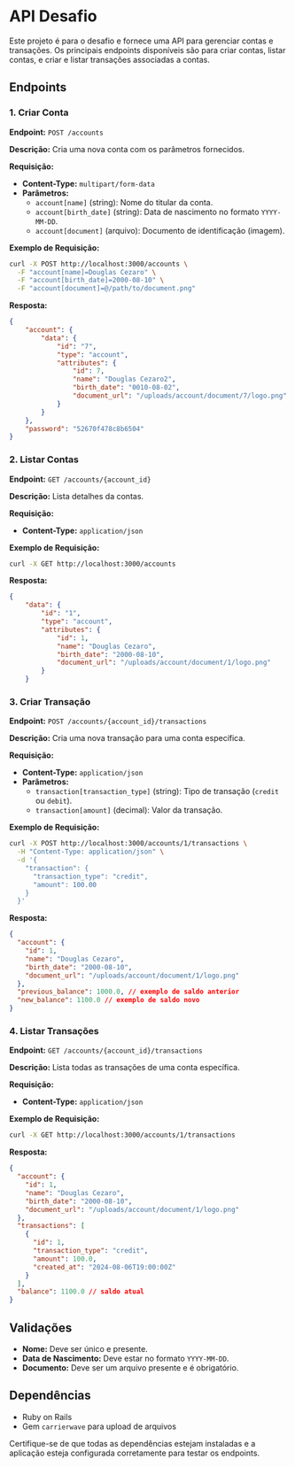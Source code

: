# API Desafio

Este projeto é para o desafio e fornece uma API para gerenciar contas e transações. Os principais endpoints disponíveis são para criar contas, listar contas, e criar e listar transações associadas a contas.

## Endpoints

### 1. **Criar Conta**

**Endpoint:** `POST /accounts`

**Descrição:** Cria uma nova conta com os parâmetros fornecidos.

**Requisição:**

- **Content-Type:** `multipart/form-data`
- **Parâmetros:**
  - `account[name]` (string): Nome do titular da conta.
  - `account[birth_date]` (string): Data de nascimento no formato `YYYY-MM-DD`.
  - `account[document]` (arquivo): Documento de identificação (imagem).

**Exemplo de Requisição:**

```bash
curl -X POST http://localhost:3000/accounts \
  -F "account[name]=Douglas Cezaro" \
  -F "account[birth_date]=2000-08-10" \
  -F "account[document]=@/path/to/document.png"
```

**Resposta:**

```json
{
	"account": {
		"data": {
			"id": "7",
			"type": "account",
			"attributes": {
				"id": 7,
				"name": "Douglas Cezaro2",
				"birth_date": "0010-08-02",
				"document_url": "/uploads/account/document/7/logo.png"
			}
		}
	},
	"password": "52670f478c8b6504"
}
```

### 2. **Listar Contas**

**Endpoint:** `GET /accounts/{account_id}`

**Descrição:** Lista detalhes da contas.

**Requisição:**

- **Content-Type:** `application/json`

**Exemplo de Requisição:**

```bash
curl -X GET http://localhost:3000/accounts
```

**Resposta:**

```json
{
	"data": {
		"id": "1",
		"type": "account",
		"attributes": {
			"id": 1,
			"name": "Douglas Cezaro",
			"birth_date": "2000-08-10",
			"document_url": "/uploads/account/document/1/logo.png"
		}
	}
```

### 3. **Criar Transação**

**Endpoint:** `POST /accounts/{account_id}/transactions`

**Descrição:** Cria uma nova transação para uma conta específica.

**Requisição:**

- **Content-Type:** `application/json`
- **Parâmetros:**
  - `transaction[transaction_type]` (string): Tipo de transação (`credit` ou `debit`).
  - `transaction[amount]` (decimal): Valor da transação.

**Exemplo de Requisição:**

```bash
curl -X POST http://localhost:3000/accounts/1/transactions \
  -H "Content-Type: application/json" \
  -d '{
    "transaction": {
      "transaction_type": "credit",
      "amount": 100.00
    }
  }'
```

**Resposta:**

```json
{
  "account": {
    "id": 1,
    "name": "Douglas Cezaro",
    "birth_date": "2000-08-10",
    "document_url": "/uploads/account/document/1/logo.png"
  },
  "previous_balance": 1000.0, // exemplo de saldo anterior
  "new_balance": 1100.0 // exemplo de saldo novo
}
```

### 4. **Listar Transações**

**Endpoint:** `GET /accounts/{account_id}/transactions`

**Descrição:** Lista todas as transações de uma conta específica.

**Requisição:**

- **Content-Type:** `application/json`

**Exemplo de Requisição:**

```bash
curl -X GET http://localhost:3000/accounts/1/transactions
```

**Resposta:**

```json
{
  "account": {
    "id": 1,
    "name": "Douglas Cezaro",
    "birth_date": "2000-08-10",
    "document_url": "/uploads/account/document/1/logo.png"
  },
  "transactions": [
    {
      "id": 1,
      "transaction_type": "credit",
      "amount": 100.0,
      "created_at": "2024-08-06T19:00:00Z"
    }
  ],
  "balance": 1100.0 // saldo atual
}
```

## Validações

- **Nome:** Deve ser único e presente.
- **Data de Nascimento:** Deve estar no formato `YYYY-MM-DD`.
- **Documento:** Deve ser um arquivo presente e é obrigatório.

## Dependências

- Ruby on Rails
- Gem `carrierwave` para upload de arquivos

Certifique-se de que todas as dependências estejam instaladas e a aplicação esteja configurada corretamente para testar os endpoints.

